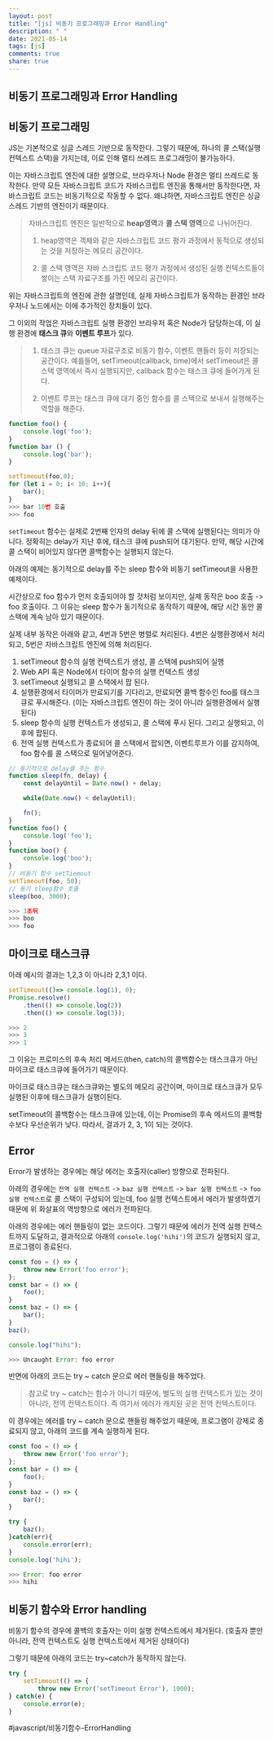 ```yaml
---
layout: post
title: "[js] 비동기 프로그래밍과 Error Handling"
description: " "
date: 2021-05-14
tags: [js]
comments: true
share: true
---
```




## 비동기 프로그래밍과 Error Handling
## 비동기 프로그래밍

JS는 기본적으로 싱글 스레드 기반으로 동작한다.  그렇기 때문에, 하나의 콜 스택(실행 컨텍스트 스택)을 가지는데, 이로 인해 멀티 쓰레드 프로그래밍이 불가능하다.

이는 자바스크립트 엔진에 대한 설명으로, 브라우저나 Node 환경은 멀티 쓰레드로 동작한다. 만약 모든 자바스크립트 코드가 자바스크립트 엔진을 통해서만 동작한다면, 자바스크립트 코드는 비동기적으로 작동할 수 없다. 왜냐하면, 자바스크립트 엔진은 싱글 스레드 기반의 엔진이기 때문이다.


> 자바스크립트 엔진은 일반적으로 **heap영역**과 **콜 스택 영역**으로 나뉘어진다.
> 1. heap영역은 객체와 같은 자바스크립트 코드 평가 과정에서 동적으로 생성되는 것을 저장하는 메모리 공간이다.
>
> 2. 콜 스택 영역은 자바 스크립트 코드 평가 과정에서 생성된 실행 컨텍스트들이 쌓이는 스택 자료구조를 가진 메모리 공간이다.

위는 자바스크립트의 엔진에 관한 설명인데, 실제 자바스크립트가 동작하는 환경인 브라우저나 노드에서는 이에 추가적인 장치들이 있다.

그 이외의 작업은 자바스크립트 실행 환경인 브라우저 혹은 Node가 담당하는데, 이 실행 환경에 **태스크 큐**와 **이벤트 루프**가 있다.

> 1. 태스크 큐는 queue 자료구조로 비동기 함수, 이벤트 핸들러 등이 저장되는 공간이다. 예를들어, setTimeout(callback, time)에서 setTimeout은 콜 스택 영역에서 즉시 실행되지만, callback 함수는 태스크 큐에 들어가게 된다.
>
> 2. 이벤트 루프는 태스크 큐에 대기 중인 함수를 콜 스택으로 보내서 실행해주는 역할을 해준다.


```javascript
function foo() {
    console.log('foo');
}
function bar () {
    console.log('bar');
}

setTimeout(foo,0);
for (let i = 0; i< 10; i++){
    bar();
}
>>> bar 10번 호출
>>> foo
```

`setTimeout` 함수는 실제로 2번째 인자의 delay 뒤에 콜 스택에 실행된다는 의미가 아니다. 정확히는 delay가 지난 후에, 태스크 큐에 push되어 대기된다.
만약, 해당 시간에 콜 스택이 비어있지 않다면 콜백함수는 실행되지 않는다.

아래의 예제는 동기적으로 delay를 주는 sleep 함수와 비동기 setTimeout을 사용한 예제이다.

시간상으로 foo 함수가 먼저 호출되어야 할 것처럼 보이지만, 실제 동작은 boo 호출 -> foo 호출이다. 그 이유는 sleep 함수가 동기적으로 동작하기 때문에, 해당 시간 동안 콜 스택에 계속 남아 있기 때문이다.

실제 내부 동작은 아래와 같고, 4번과 5번은 병렬로 처리된다. 4번은 실행환경에서 처리되고, 5번은 자바스크립트 엔진에 의해 처리된다.

1. setTimeout 함수의 실행 컨텍스트가 생성, 콜 스택에 push되어 실행
2. Web API 혹은 Node에서 타이머 함수의 실행 컨텍스트 생성
3. setTimeout 실행되고 콜 스택에서 팝 된다.
4.  실행환경에서 타이머가 만료되기를 기다리고, 만료되면  콜백 함수인 foo를 태스크 큐로 푸시해준다. (이는 자바스크립트 엔진이 하는 것이 아니라 실행환경에서 실행된다)
5. sleep 함수의 실행 컨텍스트가 생성되고, 콜 스택에 푸시 된다. 그리고 실행되고, 이후에 팝된다.
6. 전역 실행 컨텍스트가 종료되어 콜 스택에서 팝되면, 이벤트루프가 이를 감지하여, foo 함수를 콜 스택으로 밀어넣어준다.


```javascript
// 동기적으로 delay를 주는 함수
function sleep(fn, delay) {
	const delayUntil = Date.now() + delay;

	while(Date.now() < delayUntil);

	fn();
}
function foo() {
	console.log('foo');
}
function boo() {
	console.log('boo');
}
// 비동기 함수 setTiemout
setTimeout(foo, 50);
// 동기 sleep함수 호출
sleep(boo, 3000);

>>> 3초뒤
>>> boo
>>> foo
```


## 마이크로 태스크큐

아래 예시의 결과는 1,2,3 이 아니라 2,3,1 이다.

```javascript
setTimeout(()=> console.log(1), 0);
Promise.resolve()
	.then(() => console.log(2))
	.then(() => console.log(3));

>>> 2
>>> 3
>>> 1
```

그 이유는 프로미스의 후속 처리 메서드(then, catch)의 콜백함수는 태스크큐가 아닌 마이크로 태스크큐에 들어가기 때문이다.

마이크로 태스크큐는 태스크큐와는 별도의 메모리 공간이며, 마이크로 태스크큐가 모두 실행된 이후에 태스크큐가 실행이된다.

setTimeout의 콜백함수는 태스크큐에 있는데, 이는 Promise의 후속 메서드의 콜백함수보다 우선순위가 낮다.  따라서, 결과가 2, 3, 1이 되는 것이다.

## Error

Error가 발생하는 경우에는 해당 에러는 호출자(caller) 방향으로 전파된다.

아래의 경우에는  `전역 실행 컨텍스트` ->  `baz 실행 컨텍스트` -> `bar 실행 컨텍스트` -> `foo 실행 컨텍스트`로 콜 스택이 구성되어 있는데,  foo 실행 컨텍스트에서 에러가 발생하였기 때문에 위 화살표의 역방향으로 에러가 전파된다.

아래의 경우에는 에러 핸들링이 없는 코드이다.
그렇기 때문에 에러가 전역 실행 컨텍스트까지 도달하고, 결과적으로 아래의 `console.log('hihi')`의 코드가 실행되지 않고, 프로그램이 종료된다.

```javascript
const foo = () => {
	throw new Error('foo error');
};
const bar = () => {
	foo();
}
const baz = () => {
	bar();
}
baz();

console.log("hihi");

>>> Uncaught Error: foo error
```


반면에 아래의 코드는 try ~ catch 문으로 에러 핸들링을 해주었다.

> 참고로 try ~ catch는 함수가 아니기 때문에, 별도의 실행 컨텍스트가 있는 것이 아니라, 전역 컨텍스트이다. 즉 여기서 에러가 캐치된 곳은 전역 컨텍스트이다.

이 경우에는 에러를 try ~ catch 문으로 핸들링 해주었기 때문에, 프로그램이 강제로 종료되지 않고, 아래의 코드를 계속 실행하게 된다.

```javascript
const foo = () => {
	throw new Error('foo error');
};
const bar = () => {
	foo();
}
const baz = () => {
	bar();
}

try {
	baz();
}catch(err){
	console.error(err);
}
console.log('hihi');

>>> Error: foo error
>>> hihi
```


## 비동기 함수와 Error handling

비동기 함수의 경우에 콜백의 호출자는 이미 실행 컨텍스트에서 제거된다. (호출자 뿐만 아니라, 전역 컨텍스트도 실행 컨텍스트에서 제거된 상태이다)

그렇기 때문에 아래의 코드는 try~catch가 동작하지 않는다.

```javascript
try {
	setTimeout(() => { 
		throw new Error('setTimeout Error'), 1000);
} catch(e) {
	console.error(e);
}

```





#javascript/비동기함수-ErrorHandling